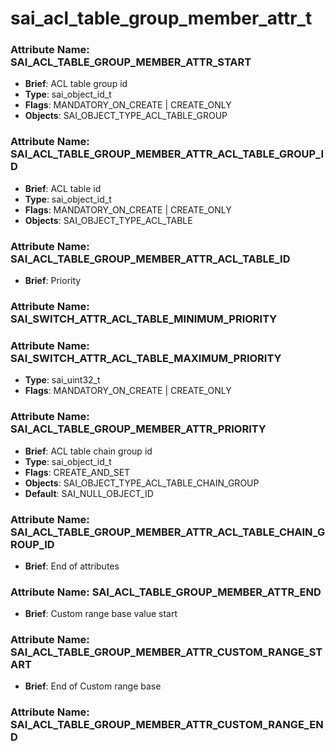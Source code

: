 # **sai_acl_table_group_member_attr_t**
### Attribute Name: **SAI_ACL_TABLE_GROUP_MEMBER_ATTR_START**
- **Brief**: ACL table group id
- **Type**: sai_object_id_t
- **Flags**: MANDATORY_ON_CREATE | CREATE_ONLY
- **Objects**: SAI_OBJECT_TYPE_ACL_TABLE_GROUP

### Attribute Name: **SAI_ACL_TABLE_GROUP_MEMBER_ATTR_ACL_TABLE_GROUP_ID**
- **Brief**: ACL table id
- **Type**: sai_object_id_t
- **Flags**: MANDATORY_ON_CREATE | CREATE_ONLY
- **Objects**: SAI_OBJECT_TYPE_ACL_TABLE

### Attribute Name: **SAI_ACL_TABLE_GROUP_MEMBER_ATTR_ACL_TABLE_ID**
- **Brief**: Priority

### Attribute Name: **SAI_SWITCH_ATTR_ACL_TABLE_MINIMUM_PRIORITY**

### Attribute Name: **SAI_SWITCH_ATTR_ACL_TABLE_MAXIMUM_PRIORITY**
- **Type**: sai_uint32_t
- **Flags**: MANDATORY_ON_CREATE | CREATE_ONLY

### Attribute Name: **SAI_ACL_TABLE_GROUP_MEMBER_ATTR_PRIORITY**
- **Brief**: ACL table chain group id
- **Type**: sai_object_id_t
- **Flags**: CREATE_AND_SET
- **Objects**: SAI_OBJECT_TYPE_ACL_TABLE_CHAIN_GROUP
- **Default**: SAI_NULL_OBJECT_ID

### Attribute Name: **SAI_ACL_TABLE_GROUP_MEMBER_ATTR_ACL_TABLE_CHAIN_GROUP_ID**
- **Brief**: End of attributes

### Attribute Name: **SAI_ACL_TABLE_GROUP_MEMBER_ATTR_END**
- **Brief**: Custom range base value start

### Attribute Name: **SAI_ACL_TABLE_GROUP_MEMBER_ATTR_CUSTOM_RANGE_START**
- **Brief**: End of Custom range base

### Attribute Name: **SAI_ACL_TABLE_GROUP_MEMBER_ATTR_CUSTOM_RANGE_END**



